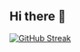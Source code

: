 ## Hi there 👋

<!--
**Munnoi/Munnoi** is a ✨ _special_ ✨ repository because its `README.md` (this file) appears on your GitHub profile.

Here are some ideas to get you started:

- 🔭 I’m currently working on ...
- 🌱 I’m currently learning ...
- 👯 I’m looking to collaborate on ...
- 🤔 I’m looking for help with ...
- 💬 Ask me about ...
- 📫 How to reach me: ...
- 😄 Pronouns: ...
- ⚡ Fun fact: ...
-->
<a href="https://git.io/streak-stats"><img src="https://github-readme-streak-stats-wine-three.vercel.app?user=Munnoi&theme=tokyonight-duo" alt="GitHub Streak" /></a>
